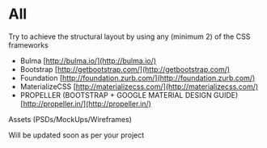 # All

Try to achieve the structural layout by using any \(minimum 2\) of the CSS frameworks

* Bulma [http://bulma.io/](http://bulma.io/)
* Bootstrap [http://getbootstrap.com/](http://getbootstrap.com/)
* Foundation [http://foundation.zurb.com/](http://foundation.zurb.com/)
* MaterializeCSS [http://materializecss.com/](http://materializecss.com/)
* PROPELLER \(BOOTSTRAP + GOOGLE MATERIAL DESIGN GUIDE\) [http://propeller.in/](http://propeller.in/)

Assets \(PSDs/MockUps/Wireframes\)

Will be updated soon as per your project

